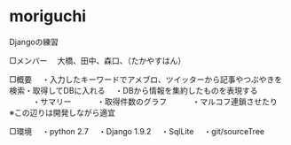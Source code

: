 # moriguchi
Djangoの練習

□メンバー
　大橋、田中、森口、（たかやすはん）

□概要
　・入力したキーワードでアメブロ、ツイッターから記事やつぶやきを検索・取得してDBに入れる
　・DBから情報を集約したものを表現する
　　　・サマリー
　　　・取得件数のグラフ
　　　・マルコフ連鎖させたり　
　　　※この辺りは開発しながら適宜

□環境
　・python 2.7
　・Django 1.9.2
　・SqlLite
　・git/sourceTree

